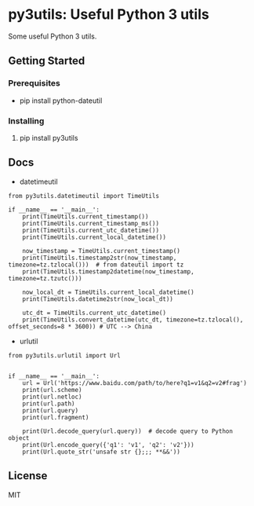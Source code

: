 # py3utils: Useful Python 3 utils
 
Some useful Python 3 utils.
 
## Getting Started
 
### Prerequisites
 
* pip install python-dateutil
 
### Installing
1. pip install py3utils

## Docs
* datetimeutil
```
from py3utils.datetimeutil import TimeUtils

if __name__ == '__main__':
    print(TimeUtils.current_timestamp())
    print(TimeUtils.current_timestamp_ms())
    print(TimeUtils.current_utc_datetime())
    print(TimeUtils.current_local_datetime())

    now_timestamp = TimeUtils.current_timestamp()
    print(TimeUtils.timestamp2str(now_timestamp, timezone=tz.tzlocal()))  # from dateutil import tz
    print(TimeUtils.timestamp2datetime(now_timestamp, timezone=tz.tzutc()))

    now_local_dt = TimeUtils.current_local_datetime()
    print(TimeUtils.datetime2str(now_local_dt))

    utc_dt = TimeUtils.current_utc_datetime()
    print(TimeUtils.convert_datetime(utc_dt, timezone=tz.tzlocal(), offset_seconds=8 * 3600)) # UTC --> China
```

* urlutil
```
from py3utils.urlutil import Url


if __name__ == '__main__':
    url = Url('https://www.baidu.com/path/to/here?q1=v1&q2=v2#frag')
    print(url.scheme)
    print(url.netloc)
    print(url.path)
    print(url.query)
    print(url.fragment)

    print(Url.decode_query(url.query))  # decode query to Python object
    print(Url.encode_query({'q1': 'v1', 'q2': 'v2'}))
    print(Url.quote_str('unsafe str {};;; **&&'))
```

## License
MIT
 

